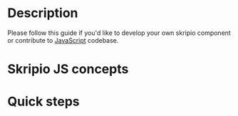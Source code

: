# Description

Please follow this guide if you'd like to develop your own skripio component or contribute to [JavaScript](https://developer.mozilla.org/en-US/docs/Web/JavaScript) codebase.

# Skripio JS concepts

# Quick steps
